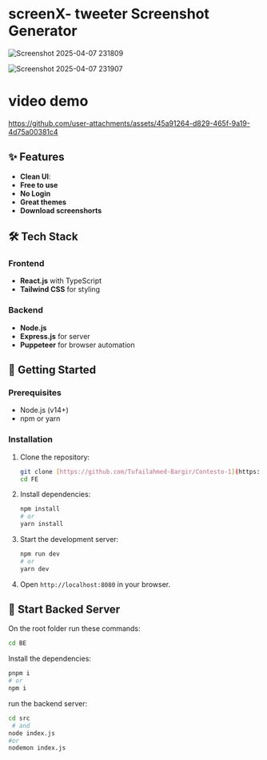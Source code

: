 # screenX- tweeter Screenshot Generator

 
![Screenshot 2025-04-07 231809](https://github.com/user-attachments/assets/cd4cbedb-a12d-432c-8186-7f7e574c21bb)




![Screenshot 2025-04-07 231907](https://github.com/user-attachments/assets/98257211-d576-48bb-b2ea-db20b24855dc)


# video demo

https://github.com/user-attachments/assets/45a91264-d829-465f-9a19-4d75a00381c4



 




 

## ✨ Features

- **Clean UI**:
- **Free to use**
- **No Login**
- **Great themes**
- **Download screenshorts**
 

## 🛠️ Tech Stack

### Frontend
- **React.js** with TypeScript
- **Tailwind CSS** for styling


### Backend
- **Node.js**
- **Express.js** for server
- **Puppeteer** for browser automation
 
 
## 🚀 Getting Started

### Prerequisites

- Node.js (v14+)
- npm or yarn

### Installation

1. Clone the repository:
   ```bash
   git clone [https://github.com/Tufailahmed-Bargir/Contesto-1](https://github.com/Tufailahmed-Bargir/ScreenX)
   cd FE
   ```

2. Install dependencies:
   ```bash
   npm install
   # or
   yarn install
   ```

3. Start the development server:
   ```bash
   npm run dev
   # or
   yarn dev
   ```

4. Open `http://localhost:8080` in your browser.

## 🧪 Start Backed Server

On the root folder run these commands:
```bash
cd BE
```
Install the dependencies:
```bash
pnpm i
# or
npm i
```

 

 

 

 

run the backend server:
```bash
cd src
 # and
node index.js
#or 
nodemon index.js
```

 
 

